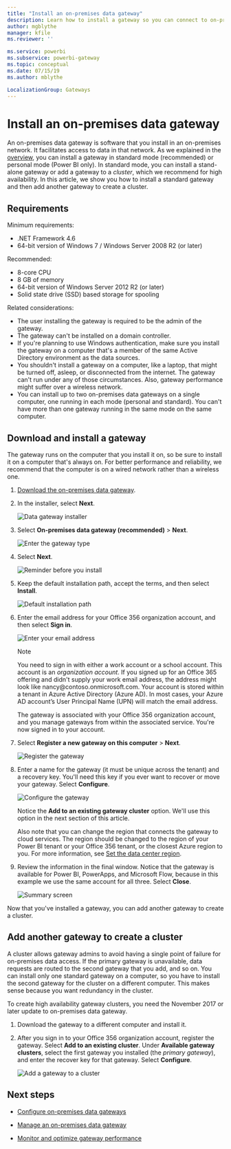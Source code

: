 ```yaml
---
title: "Install an on-premises data gateway"
description: Learn how to install a gateway so you can connect to on-premises data.
author: mgblythe
manager: kfile
ms.reviewer: ''

ms.service: powerbi
ms.subservice: powerbi-gateway
ms.topic: conceptual
ms.date: 07/15/19
ms.author: mblythe

LocalizationGroup: Gateways
---
```


# Install an on-premises data gateway

An on-premises data gateway is software that you install in an on-premises network. It facilitates access to data in that network. As we explained in the [overview](service-gateway-onprem.md), you can install a gateway in standard mode (recommended) or personal mode (Power BI only). In standard mode, you can install a stand-alone gateway or add a gateway to a *cluster*, which we recommend for high availability. In this article, we show you how to install a standard gateway and then add another gateway to create a cluster.

## Requirements

Minimum requirements:

* .NET Framework 4.6
* 64-bit version of Windows 7 / Windows Server 2008 R2 (or later)

Recommended:

* 8-core CPU
* 8 GB of memory
* 64-bit version of Windows Server 2012 R2 (or later)
* Solid state drive (SSD) based storage for spooling

Related considerations:

* The user installing the gateway is required to be the admin of the gateway.
* The gateway can't be installed on a domain controller.
* If you're planning to use Windows authentication, make sure you install the gateway on a computer that's a member of the same Active Directory environment as the data sources.
* You shouldn't install a gateway on a computer, like a laptop, that might be turned off, asleep, or disconnected from the internet. The gateway can't run under any of those circumstances. Also, gateway performance might suffer over a wireless network.
* You can install up to two on-premises data gateways on a single computer, one running in each mode (personal and standard). You can't have more than one gateway running in the same mode on the same computer.

## Download and install a gateway

The gateway runs on the computer that you install it on, so be sure to install it on a computer that's always on. For better performance and reliability, we recommend that the computer is on a wired network rather than a wireless one.

1. [Download the on-premises data gateway](https://go.microsoft.com/fwlink/?LinkId=820925&clcid=0x409).

2. In the installer, select **Next**.

    ![Data gateway installer](media/service-gateway-install/gateway-installer.png)

3. Select **On-premises data gateway (recommended)** > **Next**.

    ![Enter the gateway type](media/service-gateway-install/gateway-type.png)

4. Select **Next**.

    ![Reminder before you install](media/service-gateway-install/laptop-reminder.png)

5. Keep the default installation path, accept the terms, and then select **Install**.

    ![Default installation path](media/service-gateway-install/install-path.png)

6. Enter the email address for your Office 356 organization account, and then select **Sign in**.

    ![Enter your email address](media/service-gateway-install/email-address.png)

    > [!NOTE]
    > You need to sign in with either a work account or a school account. This account is an *organization account*. If you signed up for an Office 365 offering and didn't supply your work email address, the address might look like nancy\@contoso.onmicrosoft.com. Your account is stored within a tenant in Azure Active Directory (Azure AD). In most cases, your Azure AD account’s User Principal Name (UPN) will match the email address.  

    The gateway is associated with your Office 356 organization account, and you manage gateways from within the associated service. You're now signed in to your account.

7. Select **Register a new gateway on this computer** > **Next**.

    ![Register the gateway](media/service-gateway-install/register-gateway.png)

8. Enter a name for the gateway (it must be unique across the tenant) and a recovery key. You'll need this key if you ever want to recover or move your gateway. Select **Configure**.

    ![Configure the gateway](media/service-gateway-install/configure-gateway.png)

    Notice the **Add to an existing gateway cluster** option. We'll use this option in the next section of this article.

    Also note that you can change the region that connects the gateway to cloud services. The region should be changed to the region of your Power BI tenant or your Office 356 tenant, or the closest Azure region to you. For more information, see [Set the data center region](service-gateway-data-region.md).

9. Review the information in the final window. Notice that the gateway is available for Power BI, PowerApps, and Microsoft Flow, because in this example we use the same account for all three. Select **Close**.

    ![Summary screen](media/service-gateway-install/summary-screen.png)

Now that you've installed a gateway, you can add another gateway to create a cluster.

## Add another gateway to create a cluster

A cluster allows gateway admins to avoid having a single point of failure for on-premises data access. If the primary gateway is unavailable, data requests are routed to the second gateway that you add, and so on. You can install only one standard gateway on a computer, so you have to install the second gateway for the cluster on a different computer. This makes sense because you want redundancy in the cluster.

To create high availability gateway clusters, you need the November 2017 or later update to on-premises data gateway.

1. Download the gateway to a different computer and install it.

2. After you sign in to your Office 356 organization account, register the gateway. Select **Add to an existing cluster**. Under **Available gateway clusters**, select the first gateway you installed (the *primary gateway*), and enter the recover key for that gateway. Select **Configure**.

    ![Add a gateway to a cluster](media/service-gateway-install/add-cluster.png)

## Next steps

* [Configure on-premises data gateways](service-gateway-app.md)

* [Manage an on-premises data gateway](service-gateway-manage.md)

* [Monitor and optimize gateway performance](service-gateway-performance.md)
